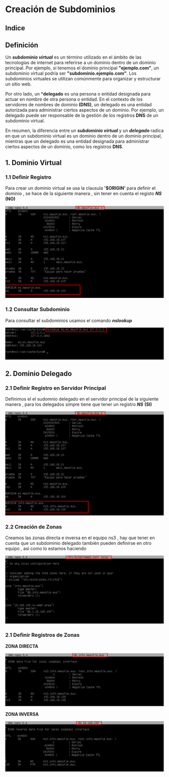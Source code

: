 # Creación de Subdominios

## Indice 

## Definición 

Un ***subdominio virtual*** es un término utilizado en el ámbito de las tecnologías de internet para referirse a un dominio dentro de un dominio principal. Por ejemplo, si tenemos el dominio principal **"ejemplo.com"**, un subdominio virtual podría ser **"subdominio.ejemplo.com"**. Los subdominios virtuales se utilizan comúnmente para organizar y estructurar un sitio web.

Por otro lado, un ***delegado** es una persona o entidad designada para actuar en nombre de otra persona o entidad. En el contexto de los servidores de nombres de dominio **(DNS)**, un delegado es una entidad autorizada para administrar ciertos aspectos de un dominio. Por ejemplo, un delegado puede ser responsable de la gestión de los registros **DNS** de un subdominio virtual.

En resumen, la diferencia entre un ***subdominio virtual*** y un ***delegado*** radica en que un subdominio virtual es un dominio dentro de un dominio principal, mientras que un delegado es una entidad designada para administrar ciertos aspectos de un dominio, como los registros **DNS**.


## 1. Dominio Virtual 

### 1.1 Definir Registro 

Para crear un dominio virtual se usa la clausula **'$ORIGIN'** para definir el dominio , se hace de la siguiente manera , sin tener en cuenta el registo ***NS*** **(NO)**

![Añadiendo Registro A](./img/sub_dominios/1_subdominios_registros.png)

### 1.2 Consultar Subdominio 

Para consultar el subdominios usamos el comando ***nslookup*** 

![Consultar Subdominio](./img/sub_dominios/2_subdominios_virtual_consulta.png)

## 2. Dominio Delegado

### 2.1 Definir Registro en Servidor Principal 

Definimos el el sudomnio delegado en el servidor principal de la siguiente manera , para los delegados simpre tiene que tener un registro ***NS*** **(SI)**

![Definir Registro](./img/sub_dominios/3_subdominios_delegado_registro_principal.png)


### 2.2 Creación de Zonas 

Creamos las zonas directa e inversa en el equipo ns3 , hay que tener en cuenta que un subdominio delegado también pueden definirse en otro equipo , asi como lo estamos haciendo 

![Creación de Zonas](./img/sub_dominios/4_subdominios_delegado_zonas_ns3.png)

### 2.1 Definir Registros de Zonas

**ZONA DIRECTA**

![Zona Directa](./img/sub_dominios/5_subdominios_delegado_registros1_ns3.png)

**ZONA INVERSA**

![Zona Inversa](./img/sub_dominios/6_subdominios_delegado_registros2_ns3.png)